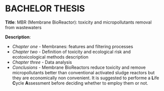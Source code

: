 # BACHELOR THESIS
**Title**: MBR (Membrane BioReactor): toxicity and micropollutants removal from wastewaters

**Description**:
- *Chapter one* - Membranes: features and filtering processes 
- *Chapter two* - Definition of toxicity and ecological risk and ecotoxicological methods description
- *Chapter three* - Data analysis
- *Conclusions* - Membrane BioReactors reduce toxicity and remove micropollutants better than conventional activated sludge reactors but they are economically non convenient. It is suggested to performe a **L**ife **C**ycle **A**ssessment before deciding whether to employ them or not.
